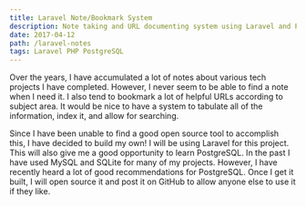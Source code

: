 ```yaml
---
title: Laravel Note/Bookmark System
description: Note taking and URL documenting system using Laravel and PostgreSQL
date: 2017-04-12
path: /laravel-notes
tags: Laravel PHP PostgreSQL
---
```


Over the years, I have accumulated a lot of notes about various tech projects I have completed. However, I never seem to be able to find a note when I need it. I also tend to bookmark a lot of helpful URLs according to subject area. It would be nice to have a system to tabulate all of the information, index it, and allow for searching.

Since I have been unable to find a good open source tool to accomplish this, I have decided to build my own! I will be using Laravel for this project. This will also give me a good opportunity to learn PostgreSQL. In the past I have used MySQL and SQLite for many of my projects. However, I have recently heard a lot of good recommendations for PostgreSQL. Once I get it built, I will open source it and post it on GitHub to allow anyone else to use it if they like.